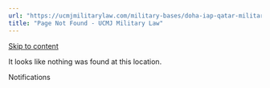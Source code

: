 ```yaml
---
url: "https://ucmjmilitarylaw.com/military-bases/doha-iap-qatar-military-defense-lawyer-ucmj-legal-guide/%7Blocation14"
title: "Page Not Found - UCMJ Military Law"
---
```


[Skip to content](https://ucmjmilitarylaw.com/military-bases/doha-iap-qatar-military-defense-lawyer-ucmj-legal-guide/%7Blocation14#content)

It looks like nothing was found at this location.

Notifications